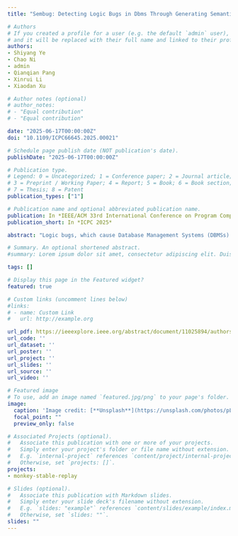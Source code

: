 ```yaml
---
title: "Sembug: Detecting Logic Bugs in Dbms Through Generating Semantic-Aware Non-Optimizing Query"

# Authors
# If you created a profile for a user (e.g. the default `admin` user), write the username (folder name) here 
# and it will be replaced with their full name and linked to their profile.
authors:
- Shiyang Ye
- Chao Ni
- admin
- Qianqian Pang
- Xinrui Li
- Xiaodan Xu

# Author notes (optional)
# author_notes:
# - "Equal contribution"
# - "Equal contribution"

date: "2025-06-17T00:00:00Z"
doi: "10.1109/ICPC66645.2025.00021"

# Schedule page publish date (NOT publication's date).
publishDate: "2025-06-17T00:00:00Z"

# Publication type.
# Legend: 0 = Uncategorized; 1 = Conference paper; 2 = Journal article;
# 3 = Preprint / Working Paper; 4 = Report; 5 = Book; 6 = Book section;
# 7 = Thesis; 8 = Patent
publication_types: ["1"]

# Publication name and optional abbreviated publication name.
publication: In *IEEE/ACM 33rd International Conference on Program Comprehension*
publication_short: In *ICPC 2025*

abstract: "Logic bugs, which cause Database Management Systems (DBMSs) to return incorrect results, are challenging to detect due to the absence of explicit signs such as system crashes. The majority of these bugs originate from the query optimizer and are commonly referred to as optimization bugs. Many approaches have been proposed for detecting logic bugs, which can be divided into two groups. The first group aims to detect the optimization bugs but only focuses on those with incorrect results cardinality, neglecting to check semantic correctness and consequently limiting the detection of bugs in advanced DBMS features. For the second group, though it can verify the correctness of the results for both their cardinality and semantics, it is ineffective in handling optimization bugs, which restricts its practical usage effectiveness. In this paper, we propose Semantic-aware Non-Optimizing Query (SemBug), a novel approach for logic bug detection in DBMSs. SemBug focuses on optimization bugs by transforming the queries that can be highly optimized by DBMS into equivalent but less optimized ones. Additionally, SemBug integrates semantic analysis technology, enabling it to identify semantic logic bugs and support testing advanced DBMS features. Any discrepancy in cardinality or content between the original and transformed queries indicates a logic bug. To investigate the effectiveness of SemBug, we conduct a large-scale experiment on five widelyused DBMS systems (i.e., MySQL, TiDB, MariaDB, SQLite, and PostgreSQL) and compare it with three state-of-the-art (SOTA) approaches (i.e., Pinolo, TLP, and NoREC). The experimental results indicate that SemBug outperforms three SOTAs. Over 24 hours, SemBug found 34 unique logic bugs, which are 19, 14, and 13 more bugs than each of the three SOTAs, marking an improvement of 126%,70%, and 61 % respectively. As of the time of paper submission, SemBug has uncovered 37 unique logic bugs, of which 29 have been verified by developers, and 11 have been fixed. SemBug helps developers identify these bugs, providing insights into such inconsistencies and assisting in resolving them."

# Summary. An optional shortened abstract.
#summary: Lorem ipsum dolor sit amet, consectetur adipiscing elit. Duis posuere tellus ac convallis placerat. Proin tincidunt magna sed ex sollicitudin condimentum.

tags: []

# Display this page in the Featured widget?
featured: true

# Custom links (uncomment lines below)
#links:
# - name: Custom Link
#   url: http://example.org

url_pdf: https://ieeexplore.ieee.org/abstract/document/11025894/authors#authors
url_code: ''
url_dataset: ''
url_poster: ''
url_project: ''
url_slides: ''
url_source: ''
url_video: ''

# Featured image
# To use, add an image named `featured.jpg/png` to your page's folder. 
image:
  caption: 'Image credit: [**Unsplash**](https://unsplash.com/photos/pLCdAaMFLTE)'
  focal_point: ""
  preview_only: false

# Associated Projects (optional).
#   Associate this publication with one or more of your projects.
#   Simply enter your project's folder or file name without extension.
#   E.g. `internal-project` references `content/project/internal-project/index.md`.
#   Otherwise, set `projects: []`.
projects:
- monkey-stable-replay

# Slides (optional).
#   Associate this publication with Markdown slides.
#   Simply enter your slide deck's filename without extension.
#   E.g. `slides: "example"` references `content/slides/example/index.md`.
#   Otherwise, set `slides: ""`.
slides: ""
---
```



